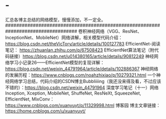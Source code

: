 # -
汇总各博主总结的网络模型，慢慢添加，不一定全。
##################################################################################
卷积神经网络（VGG、ResNet、InceptionNet、MobileNet）网络讲解，相关模型代码介绍：https://blog.csdn.net/theVicTory/article/details/100127783
EfficientNet-阅读笔记： https://zhuanlan.zhihu.com/p/67508423                                                         EfficientNet算法笔记（附代码链接）https://blog.csdn.net/u014380165/article/details/90812249                                    神经网络学习小记录26——EfficientNet模型的复现详解：https://blog.csdn.net/weixin_44791964/article/details/102886367
神经网络的发展历程：https://www.cnblogs.com/noahzhixiao/p/10279321.html
一个神经网络学习总结，代码介绍的CSDN博主Bubbliiiing（我还没来得及看，不过应该不错的）：https://blog.csdn.net/weixin_44791964
深度学习笔记（十一）网络 Inception, Xception, MobileNet, ShuffeNet, ResNeXt, SqueezeNet, EfficientNet, MixConv：  https://www.cnblogs.com/xuanyuyt/p/11329998.html                                                                                博客园 博主文章链接：https://home.cnblogs.com/u/xuanyuyt/
